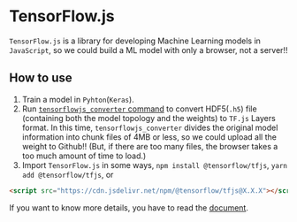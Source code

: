 # TensorFlow.js
`TensorFlow.js` is a library for developing Machine Learning models in `JavaScript`, so we could build a ML model with only a browser, not a server!!

## How to use
1. Train a model in `Pyhton`(`Keras`).
2. Run [`tensorflowjs_converter` command](https://www.tensorflow.org/js/tutorials/conversion/import_keras) to convert HDF5(`.h5`) file (containing both the model topology and the weights) to `TF.js` Layers format.
In this time, `tensorflowjs_converter` divides the original model information into chunk files of 4MB or less, so we could upload all the weight to Github!! (But, if there are too many files, the browser takes a too much amount of time to load.)
3. Import `TensorFlow.js` in some ways, `npm install @tensorflow/tfjs`, `yarn add @tensorflow/tfjs`, or
```html
<script src="https://cdn.jsdelivr.net/npm/@tensorflow/tfjs@X.X.X"></script>
```

If you want to know more details, you have to read the [document](https://www.tensorflow.org/).
